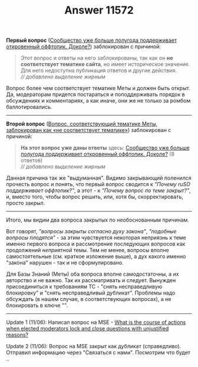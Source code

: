 ﻿---
title: "Answer 11572"
se.owner.user_id: 177188
se.owner.display_name: "Kromster"
se.owner.link: "https://ru.meta.stackoverflow.com/users/177188/kromster"
se.answer_id: 11572
se.question_id: 11567
se.post_type: answer
se.is_accepted: False
---
<p><strong>Первый вопрос</strong> (<a href="https://ru.meta.stackoverflow.com/questions/10370">Сообщество уже больше полугода поддерживает откровенный оффтопик. Доколе?</a>) заблокирован с причиной:</p>
<blockquote>
<p>Этот вопрос и ответы на него заблокированы, так как он <strong>не соответствует тематике сайта</strong>, но имеет историческое значение. Для него недоступна публикация ответов и другие действия.<br />
<em>// добавлено выделение жирным</em></p>
</blockquote>
<p>Вопрос более чем соответствует тематике Меты и должен быть открыт. Да, модераторам придется постараться и поподдерживать порядок в обсуждениях и комментариях, а как иначе, они же не только за ромбом баллотировались.</p>
<hr />
<p><strong>Второй вопрос</strong> (<a href="https://ru.meta.stackoverflow.com/questions/11435">Вопрос, соответствующий тематике Меты, заблокирован как &#171;не соответствует тематике&#187;</a>) заблокирован с причиной:</p>
<blockquote>
<p><strong>На этот вопрос уже даны ответы</strong> здесь:
<a href="https://ru.meta.stackoverflow.com/questions/10370">Сообщество уже больше полугода поддерживает откровенный оффтопик. Доколе?</a> (8 ответов)<br />
<em>// добавлено выделение жирным</em></p>
</blockquote>
<p>Данная причина так же &quot;выдуманная&quot;. Видимо закрывающий поленился прочесть вопрос и понять, что первый вопрос сводится к <em>&quot;Почему ruSO поддерживает оффтопик?&quot;</em>, а этот - к <em>&quot;Почему вопрос по теме закрыт?&quot;</em>, и, вместо того, чтобы вопрос решить, или, хотя бы, скорректировать, просто закрыл.</p>
<hr />
<p>Итого, мы видим два вопроса закрытых по необоснованным причинам.</p>
<p>Вот говорят, <em>&quot;вопросы закрыты согласно духу закона&quot;</em>, <em>&quot;подобные вопросы плодятся&quot;</em> - за этим чувствуется некоторая неприязнь к теме именно первого вопроса и рассмотрение последующих вопросов как продолжений <em>неприятной</em> темы. Тем не менее, вопросы вполне самостоятельные (см. краткое изложение выше), а дух какого именно &quot;закона&quot; нарушен - так и не сформулировано.</p>
<p>Для Базы Знаний (Меты) оба вопроса вполне самодостаточны, а их авторство и не важно. Так их рассматривать и следует. Вынужден присоединиться к требованиям ТС - &quot;снять несправедливую блокировку&quot; и &quot;снять несправедливый дубликат&quot;. Проблемы надо обсуждать (в нашем случае, в соответствующих вопросах), а не блокировать в ключе &quot;&quot;.</p>
<hr />
<p>Update 1 (11/06): Написал вопрос на MSE - <a href="https://meta.stackexchange.com/questions/366397">What is the course of actions when elected moderators lock and close questions with unjustified reasons?</a></p>
<p>Update 2 (11/06): Вопрос на MSE закрыт как дубликат (справедливо). Отправил информацию через &quot;Связаться с нами&quot;. Посмотрим что будет ..</p>
